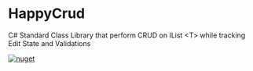 # HappyCrud
C# Standard Class Library that perform CRUD on IList &lt;T> while tracking Edit State and Validations 

[![nuget](https://user-images.githubusercontent.com/55330747/137058843-2cd885d8-223a-4954-8c13-67bfcb41ff99.png)](https://www.nuget.org/packages/Arora.HappyCRUD/) 
